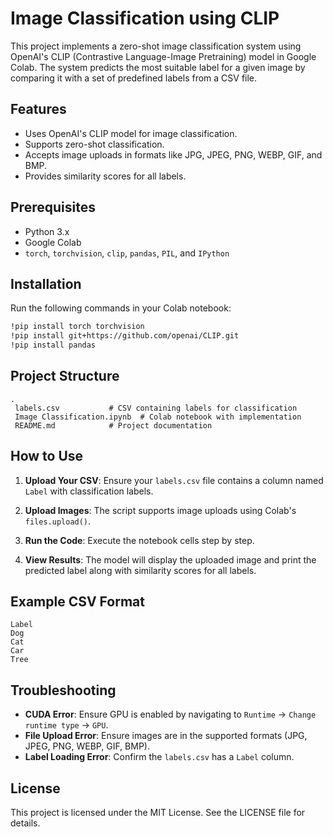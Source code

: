 # Image Classification using CLIP

This project implements a zero-shot image classification system using OpenAI's CLIP (Contrastive Language-Image Pretraining) model in Google Colab. The system predicts the most suitable label for a given image by comparing it with a set of predefined labels from a CSV file.

## Features
- Uses OpenAI's CLIP model for image classification.
- Supports zero-shot classification.
- Accepts image uploads in formats like JPG, JPEG, PNG, WEBP, GIF, and BMP.
- Provides similarity scores for all labels.

## Prerequisites
- Python 3.x
- Google Colab
- `torch`, `torchvision`, `clip`, `pandas`, `PIL`, and `IPython`

## Installation

Run the following commands in your Colab notebook:

```bash
!pip install torch torchvision
!pip install git+https://github.com/openai/CLIP.git
!pip install pandas
```

## Project Structure
```
.
 labels.csv           # CSV containing labels for classification
 Image Classification.ipynb  # Colab notebook with implementation
 README.md            # Project documentation
```

## How to Use

1. **Upload Your CSV**: Ensure your `labels.csv` file contains a column named `Label` with classification labels.

2. **Upload Images**: The script supports image uploads using Colab's `files.upload()`.

3. **Run the Code**: Execute the notebook cells step by step.

4. **View Results**: The model will display the uploaded image and print the predicted label along with similarity scores for all labels.

## Example CSV Format
```
Label
Dog
Cat
Car
Tree
```

## Troubleshooting
- **CUDA Error**: Ensure GPU is enabled by navigating to `Runtime` -> `Change runtime type` -> `GPU`.
- **File Upload Error**: Ensure images are in the supported formats (JPG, JPEG, PNG, WEBP, GIF, BMP).
- **Label Loading Error**: Confirm the `labels.csv` has a `Label` column.

## License
This project is licensed under the MIT License. See the LICENSE file for details.
